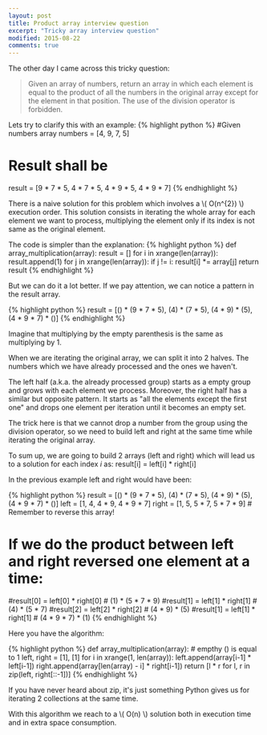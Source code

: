 ```yaml
---
layout: post
title: Product array interview question 
excerpt: "Tricky array interview question"
modified: 2015-08-22
comments: true
---
```


The other day I came across this tricky question:

> Given an array of numbers, return an array in which each element is equal
> to the product of all the numbers in the original array except for the element in that position.
> The use of the division operator is forbidden.

Lets try to clarify this with an example:
{% highlight python %}
#Given numbers array
numbers = [4, 9, 7, 5]
# Result shall be
result = [9 * 7 * 5, 4 * 7 * 5, 4 * 9 * 5, 4 * 9 * 7]
{% endhighlight %}

There is a naive solution for this problem which involves a \\( O(n^{2}) \\) execution order. 
This solution consists in iterating the whole array for each element we want to process, 
multiplying the element only if its index is not same as the original element. 

The code is simpler than the explanation: 
{% highlight python %}
def array_multiplication(array):
    result = []
    for i in xrange(len(array)):
        result.append(1)
        for j in xrange(len(array)):
            if j != i:
                result[i] *= array[j]
    return result
{% endhighlight %}

But we can do it a lot better. If we pay attention, we can notice a pattern in the
result array.

{% highlight python %}
result = [() * (9 * 7 * 5), (4) * (7 * 5), (4 * 9) * (5), (4 * 9 * 7) * ()]
{% endhighlight %}

Imagine that multiplying by the empty parenthesis is the same as multiplying by 1.

When we are iterating the original array, we can split it into 2 halves. The numbers
which we have already processed and the ones we haven't. 

The left half (a.k.a. the already processed group) starts as a empty group and grows
with each element we process. Moreover, the right half has a similar but opposite
pattern. It starts as "all the elements except the first one" and drops one element per
iteration until it becomes an empty set.

The trick here is that we cannot drop a number from the group using the division operator,
so we need to build left and right at the same time while iterating the original array.

To sum up, we are going to build 2 arrays (left and right) which will lead us to a 
solution for each index *i* as: result[i] = left[i] * right[i]

In the previous example left and right would have been:

{% highlight python %}
result = [() * (9 * 7 * 5), (4) * (7 * 5), (4 * 9) * (5), (4 * 9 * 7) * ()]
left = [1, 4, 4 * 9, 4 * 9 * 7]
right = [1, 5, 5 * 7, 5 * 7 * 9] # Remember to reverse this array!
# If we do the product between left and right reversed one element at a time:
#result[0] = left[0] * right[0] # (1) * (5 * 7 * 9)
#result[1] = left[1] * right[1] # (4) * (5 * 7)
#result[2] = left[2] * right[2] # (4 * 9) * (5)
#result[1] = left[1] * right[1] # (4 * 9 * 7) * (1)
{% endhighlight %}

Here you have the algorithm:

{% highlight python %}
def array_multiplication(array):
    # empthy () is equal to 1
    left, right = [1], [1]
    for i in xrange(1, len(array)):
        left.append(array[i-1] * left[i-1])
        right.append(array[len(array) - i] * right[i-1])
    return [l * r for l, r in zip(left, right[::-1])] 
{% endhighlight %}

If you have never heard about zip, it's just something Python gives us
for iterating 2 collections at the same time.

With this algorithm we reach to a \\( O(n) \\) solution both in execution time and
in extra space consumption.
